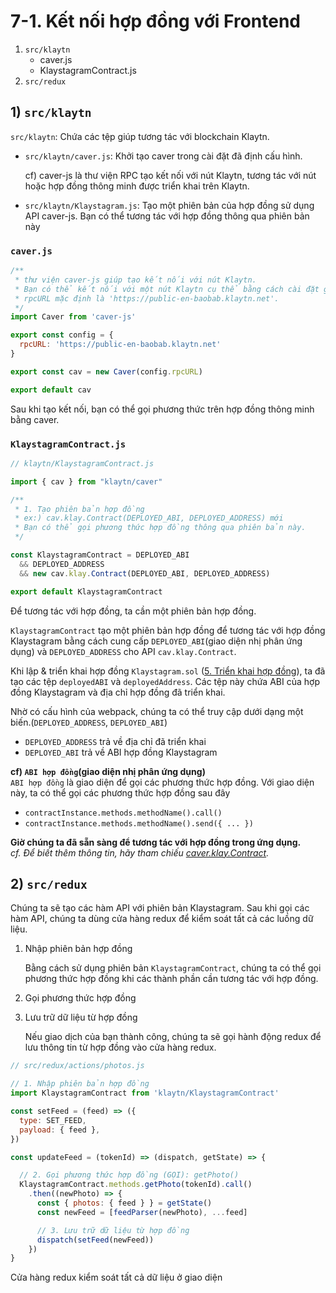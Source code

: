 # 7-1. Kết nối hợp đồng với Frontend <a id="7-1-connect-contract-to-frontend"></a>

1. `src/klaytn`
   * caver.js
   * KlaystagramContract.js
2. `src/redux`

## 1\) `src/klaytn` <a id="1-src-klaytn"></a>

`src/klaytn`: Chứa các tệp giúp tương tác với blockchain Klaytn.

* `src/klaytn/caver.js`: Khởi tạo caver trong cài đặt đã định cấu hình.

  cf\) caver-js là thư viện RPC tạo kết nối với nút Klaytn, tương tác với nút hoặc hợp đồng thông minh được triển khai trên Klaytn.

* `src/klaytn/Klaystagram.js`: Tạo một phiên bản của hợp đồng sử dụng API caver-js. Bạn có thể tương tác với hợp đồng thông qua phiên bản này

### `caver.js` <a id="caver-js"></a>

```javascript
/**
 * thư viện caver-js giúp tạo kết nối với nút Klaytn.
 * Bạn có thể kết nối với một nút Klaytn cụ thể bằng cách cài đặt giá trị 'rpcURL'.
 * rpcURL mặc định là 'https://public-en-baobab.klaytn.net'.
 */
import Caver from 'caver-js'

export const config = {
  rpcURL: 'https://public-en-baobab.klaytn.net'
}

export const cav = new Caver(config.rpcURL)

export default cav
```

Sau khi tạo kết nối, bạn có thể gọi phương thức trên hợp đồng thông minh bằng caver.

### `KlaystagramContract.js` <a id="klaystagramcontract-js"></a>

```javascript
// klaytn/KlaystagramContract.js

import { cav } from "klaytn/caver"

/**
 * 1. Tạo phiên bản hợp đồng
 * ex:) cav.klay.Contract(DEPLOYED_ABI, DEPLOYED_ADDRESS) mới
 * Bạn có thể gọi phương thức hợp đồng thông qua phiên bản này.
 */

const KlaystagramContract = DEPLOYED_ABI
  && DEPLOYED_ADDRESS
  && new cav.klay.Contract(DEPLOYED_ABI, DEPLOYED_ADDRESS)

export default KlaystagramContract
```

Để tương tác với hợp đồng, ta cần một phiên bản hợp đồng.

`KlaystagramContract` tạo một phiên bản hợp đồng để tương tác với hợp đồng Klaystagram bằng cách cung cấp `DEPLOYED_ABI`\(giao diện nhị phân ứng dụng\) và `DEPLOYED_ADDRESS` cho API `cav.klay.Contract`.

Khi lập & triển khai hợp đồng `Klaystagram.sol` \([5. Triển khai hợp đồng](../5.-deploy-contract.md)\), ta đã tạo các tệp `deployedABI` và `deployedAddress`. Các tệp này chứa ABI của hợp đồng Klaystagram và địa chỉ hợp đồng đã triển khai.

Nhờ có cấu hình của webpack, chúng ta có thể truy cập dưới dạng một biến.\(`DEPLOYED_ADDRESS`, `DEPLOYED_ABI`\)

* `DEPLOYED_ADDRESS` trả về địa chỉ đã triển khai
* `DEPLOYED_ABI` trả về ABI hợp đồng Klaystagram

**cf\) `ABI hợp đồng`\(giao diện nhị phân ứng dụng\)**  
`ABI hợp đồng` là giao diện để gọi các phương thức hợp đồng. Với giao diện này, ta có thể gọi các phương thức hợp đồng sau đây

* `contractInstance.methods.methodName().call()`
* `contractInstance.methods.methodName().send({ ... })`

**Giờ chúng ta đã sẵn sàng để tương tác với hợp đồng trong ứng dụng.**  
_cf. Để biết thêm thông tin, hãy tham chiếu_ [_caver.klay.Contract_](../../../sdk/caver-js/v1.4.1/api-references/caver.klay.Contract.md)_._

## 2\) `src/redux` <a id="2-src-redux"></a>

Chúng ta sẽ tạo các hàm API với phiên bản Klaystagram. Sau khi gọi các hàm API, chúng ta dùng cửa hàng redux để kiểm soát tất cả các luồng dữ liệu.

1. Nhập phiên bản hợp đồng

   Bằng cách sử dụng phiên bản `KlaystagramContract`, chúng ta có thể gọi phương thức hợp đồng khi các thành phần cần tương tác với hợp đồng.

2. Gọi phương thức hợp đồng
3. Lưu trữ dữ liệu từ hợp đồng

   Nếu giao dịch của bạn thành công, chúng ta sẽ gọi hành động redux để lưu thông tin từ hợp đồng vào cửa hàng redux.

```javascript
// src/redux/actions/photos.js

// 1. Nhập phiên bản hợp đồng
import KlaystagramContract from 'klaytn/KlaystagramContract'

const setFeed = (feed) => ({
  type: SET_FEED,
  payload: { feed },
})

const updateFeed = (tokenId) => (dispatch, getState) => {

  // 2. Gọi phương thức hợp đồng (GỌI): getPhoto()
  KlaystagramContract.methods.getPhoto(tokenId).call()
    .then((newPhoto) => {
      const { photos: { feed } } = getState()
      const newFeed = [feedParser(newPhoto), ...feed]

      // 3. Lưu trữ dữ liệu từ hợp đồng
      dispatch(setFeed(newFeed))
    })
}
```

Cửa hàng redux kiểm soát tất cả dữ liệu ở giao diện

